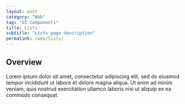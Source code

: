 ```yaml
---
layout: post
category: "Web"
tag: "UI Components"
title: Lists
subtitle: "Lists page description"
permalink: /web/lists/
---
```


## Overview

Lorem ipsum dolor sit amet, consectetur adipiscing elit, sed do eiusmod tempor incididunt ut labore et dolore magna aliqua. Ut enim ad minim veniam, quis nostrud exercitation ullamco laboris nisi ut aliquip ex ea commodo consequat.